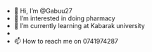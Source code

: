 - 👋 Hi, I’m @Gabuu27
- 👀 I’m interested in doing pharmacy
- 🌱 I’m currently learning at Kabarak university
-
- 📫 How to reach me on 0741974287

<!---
Gabuu27/Gabuu27 is a ✨ special ✨ repository because its `README.md` (this file) appears on your GitHub profile.
You can click the Preview link to take a look at your changes.
--->
